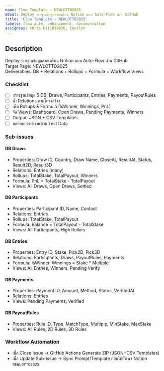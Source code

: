```yaml
---
name: Flow Template – NEWLOTTO2025
about: Deploy ระบฐานข้อมูลลาตเตรี่บน Notion แบบ Auto-Flow ผ่าน GitHub
title: 'Flow Template – NEWLOTTO2025'
labels: flow-auto, enhancement, documentation
assignees: chris-bit1010010, Copilot
---
```


## Description
Deploy ระบฐานข้อมูลลาตเตรี่บน Notion แบบ Auto-Flow ผ่าน GitHub  
Target Page: NEWLOTTO2025  
Deliverables: DB + Relations + Rollups + Formula + Workflow Views

### Checklist
- [ ] สร้างฐานข้อมูล 5 DB: Draws, Participants, Entries, Payments, PayoutRules
- [ ] ตั้ง Relations ตามโครงสร้าง
- [ ] เพิ่ม Rollups & Formula (IsWinner, Winnings, PnL)
- [ ] จัด Views: Dashboard, Open Draws, Pending Payments, Winners
- [ ] Output: JSON + CSV Templates
- [ ] ทดสอบการทำงานด้วย Test Data

### Sub-issues
#### DB Draws
- Properties: Draw ID, Country, Draw Name, CloseAt, ResultAt, Status, Result2D, Result3D
- Relations: Entries (many)
- Rollups: TotalStake, TotalPayout, Winners
- Formula: PnL = TotalStake - TotalPayout
- Views: All Draws, Open Draws, Settled

#### DB Participants
- Properties: Participant ID, Name, Contact
- Relations: Entries
- Rollups: TotalStake, TotalPayout
- Formula: Balance = TotalPayout - TotalStake
- Views: All Participants, High Rollers

#### DB Entries
- Properties: Entry ID, Stake, Pick2D, Pick3D
- Relations: Participants, Draws, PayoutRules, Payments
- Formula: IsWinner, Winnings = Stake * Multiple
- Views: All Entries, Winners, Pending Verify

#### DB Payments
- Properties: Payment ID, Amount, Method, Status, VerifiedAt
- Relations: Entries
- Views: Pending Payments, Verified

#### DB PayoutRules
- Properties: Rule ID, Type, MatchType, Multiple, MinStake, MaxStake
- Views: All Rules, 2D Rules, 3D Rules

### Workflow Automation
- เมื่อ Close Issue → GitHub Actions Generate ZIP (JSON+CSV Templates)
- เมื่อ Update Sub-issue → Sync Prompt/Template กลับไปยังเพจ Notion `NEWLOTTO2025`
